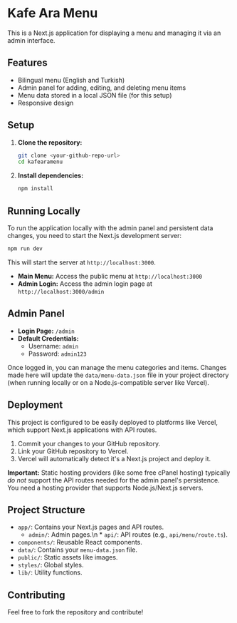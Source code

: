 # Kafe Ara Menu

This is a Next.js application for displaying a menu and managing it via an admin interface.

## Features

*   Bilingual menu (English and Turkish)
*   Admin panel for adding, editing, and deleting menu items
*   Menu data stored in a local JSON file (for this setup)
*   Responsive design

## Setup

1.  **Clone the repository:**
    ```bash
    git clone <your-github-repo-url>
    cd kafearamenu
    ```
2.  **Install dependencies:**
    ```bash
    npm install
    ```

## Running Locally

To run the application locally with the admin panel and persistent data changes, you need to start the Next.js development server:

```bash
npm run dev
```

This will start the server at `http://localhost:3000`.

*   **Main Menu:** Access the public menu at `http://localhost:3000`
*   **Admin Login:** Access the admin login page at `http://localhost:3000/admin`

## Admin Panel

*   **Login Page:** `/admin`
*   **Default Credentials:**
    *   Username: `admin`
    *   Password: `admin123`

Once logged in, you can manage the menu categories and items. Changes made here will update the `data/menu-data.json` file in your project directory (when running locally or on a Node.js-compatible server like Vercel).

## Deployment

This project is configured to be easily deployed to platforms like Vercel, which support Next.js applications with API routes.

1.  Commit your changes to your GitHub repository.
2.  Link your GitHub repository to Vercel.
3.  Vercel will automatically detect it's a Next.js project and deploy it.

**Important:** Static hosting providers (like some free cPanel hosting) typically *do not* support the API routes needed for the admin panel's persistence. You need a hosting provider that supports Node.js/Next.js servers.

## Project Structure

*   `app/`: Contains your Next.js pages and API routes.
    *   `admin/`: Admin pages.\n    *   `api/`: API routes (e.g., `api/menu/route.ts`).
*   `components/`: Reusable React components.
*   `data/`: Contains your `menu-data.json` file.
*   `public/`: Static assets like images.
*   `styles/`: Global styles.
*   `lib/`: Utility functions.

## Contributing

Feel free to fork the repository and contribute!
